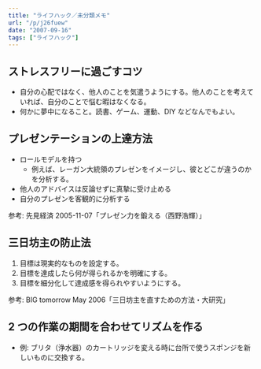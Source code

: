 ```yaml
---
title: "ライフハック／未分類メモ"
url: "/p/j26fuew"
date: "2007-09-16"
tags: ["ライフハック"]
---
```


ストレスフリーに過ごすコツ <!-- 2018-12-31 -->
----
* 自分の心配ではなく、他人のことを気遣うようにする。他人のことを考えていれば、自分のことで悩む暇はなくなる。
* 何かに夢中になること。読書、ゲーム、運動、DIY などなんでもよい。


プレゼンテーションの上達方法 <!-- 2007-09-16 -->
----

* ロールモデルを持つ
    * 例えば、レーガン大統領のプレゼンをイメージし、彼とどこが違うのかを分析する。
* 他人のアドバイスは反論せずに真摯に受け止める
* 自分のプレゼンを客観的に分析する

参考: 先見経済 2005-11-07「プレゼン力を鍛える（西野浩輝）」


三日坊主の防止法 <!-- 2007/06/18 -->
----

1. 目標は現実的なものを設定する。
2. 目標を達成したら何が得られるかを明確にする。
3. 目標を細分化して達成感を得られやすいようにする。

参考: BIG tomorrow May 2006「三日坊主を直すための方法・大研究」


2 つの作業の期間を合わせてリズムを作る <!-- 2007-05-26 -->
----

- 例: ブリタ（浄水器）のカートリッジを変える時に台所で使うスポンジを新しいものに交換する。

